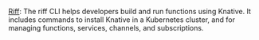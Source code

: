 
[Riff](https://github.com/projectriff/riff): The riff CLI helps developers build and run functions using Knative. It includes commands to install Knative in a Kubernetes cluster, and for managing functions, services, channels, and subscriptions.
